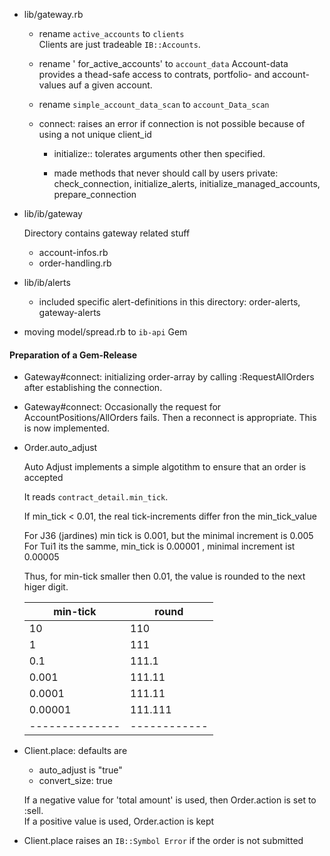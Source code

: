 
* lib/gateway.rb
	* rename `active_accounts` to `clients`  
	  Clients are just tradeable `IB::Accounts`.  
 
  * rename ' for_active_accounts' to `account_data`
		Account-data provides a thead-safe access to contrats, portfolio- and account-values auf a given account.

  * rename `simple_account_data_scan`  to `account_Data_scan`

  * connect: raises an error if connection is not possible because of using a not unique client_id

	* initialize::  tolerates arguments other then specified. 

	* made methods that never should call by users private:  
	  check_connection, initialize_alerts, initialize_managed_accounts, prepare_connection 
 
* lib/ib/gateway   
  
  Directory contains gateway related stuff

	* account-infos.rb
	* order-handling.rb

* lib/ib/alerts
   
	* included specific alert-definitions in this directory:
	  order-alerts, gateway-alerts

* moving model/spread.rb to `ib-api`  Gem

#### Preparation of a Gem-Release 

* Gateway#connect: initializing order-array by calling :RequestAllOrders after establishing the connection.

* Gateway#connect: Occasionally the request for AccountPositions/AllOrders fails. Then a reconnect is
                   appropriate. This is now implemented.

* Order.auto_adjust

     Auto Adjust implements a simple algotithm to ensure that an order is accepted
    
     It reads `contract_detail.min_tick`. 
    
     If min_tick < 0.01, the real tick-increments differ fron the min_tick_value
    
     For J36 (jardines) min tick is 0.001, but the minimal increment is 0.005
     For Tui1 its the samme, min_tick is 0.00001 , minimal increment ist 0.00005
    
     Thus, for min-tick smaller then 0.01, the value is rounded to the next higer digit.
     
     | min-tick     |  round     |
     |--------------|------------|
     |   10         |   110      |
     |    1         |   111      |
     |    0.1       |   111.1    |
     |    0.001     |   111.11   |
     |    0.0001    |   111.11   |
     |    0.00001   |   111.111  |
     |--------------|------------|

* Client.place:   defaults are 
  *   auto_adjust is "true" 
  *   convert_size: true

  If a negative value for 'total amount' is used, then Order.action is set to :sell.   
  If a positive value is used, Order.action is kept 

* Client.place raises an `IB::Symbol Error` if the order is not submitted 

